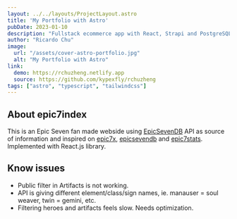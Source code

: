 ```yaml
---
layout: ../../layouts/ProjectLayout.astro
title: 'My Portfolio with Astro'
pubDate: 2023-01-10
description: "Fullstack ecommerce app with React, Strapi and PostgreSQL."
author: "Ricardo Chu"
image:
  url: "/assets/cover-astro-portfolio.jpg"
  alt: "My Portfolio with Astro"
link:
  demo: https://rchuzheng.netlify.app
  source: https://github.com/kypexfly/rchuzheng
tags: ["astro", "typescript", "tailwindcss"]
---
```


## About epic7index

This is an Epic Seven fan made webside using [EpicSevenDB](https://api.epicsevendb.com/) API as source of information and inspired on [epic7x](https://epic7x.com/), [epicsevendb](https://epicsevendb.com/) and [epic7stats](https://www.epic7stats.com/).
Implemented with React.js library.

## Know issues

* Public filter in Artifacts is not working.
* API is giving different element/class/sign names, ie. manauser = soul weaver, twin = gemini, etc.
* Filtering heroes and artifacts feels slow. Needs optimization.